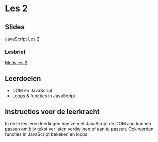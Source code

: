 # Les 2

## Slides

[JavaScript Les 2](https://slides.com/felienne/pidk-k4-m2-l2)

### Lesbrief

[Metis les 2](https://bit.ly/jsles-2)

## Leerdoelen

* DOM en JavaScript
* Loops & functies in JavaScript

## Instructies voor de leerkracht

In deze les leren leerlingen hoe ze met JavaScript de DOM aan kunnen passen om bijv tekst ver laten verdwijnen of aan te passen. Ook worden functies in JavaScript bekeken en loops.
